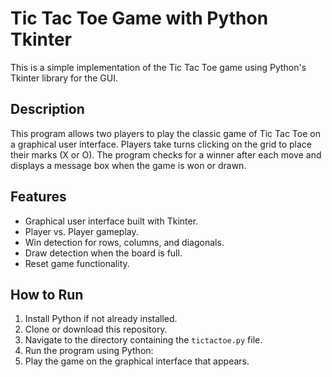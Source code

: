 # Tic Tac Toe Game with Python Tkinter

This is a simple implementation of the Tic Tac Toe game using Python's Tkinter library for the GUI.

## Description
This program allows two players to play the classic game of Tic Tac Toe on a graphical user interface. Players take turns clicking on the grid to place their marks (X or O). The program checks for a winner after each move and displays a message box when the game is won or drawn.

## Features
- Graphical user interface built with Tkinter.
- Player vs. Player gameplay.
- Win detection for rows, columns, and diagonals.
- Draw detection when the board is full.
- Reset game functionality.

## How to Run
1. Install Python if not already installed.
2. Clone or download this repository.
3. Navigate to the directory containing the `tictactoe.py` file.
4. Run the program using Python:
5. Play the game on the graphical interface that appears.
